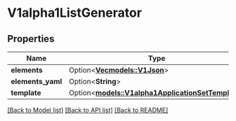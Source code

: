 # V1alpha1ListGenerator

## Properties

Name | Type | Description | Notes
------------ | ------------- | ------------- | -------------
**elements** | Option<[**Vec<models::V1Json>**](v1JSON.md)> |  | [optional]
**elements_yaml** | Option<**String**> |  | [optional]
**template** | Option<[**models::V1alpha1ApplicationSetTemplate**](v1alpha1ApplicationSetTemplate.md)> |  | [optional]

[[Back to Model list]](../README.md#documentation-for-models) [[Back to API list]](../README.md#documentation-for-api-endpoints) [[Back to README]](../README.md)


